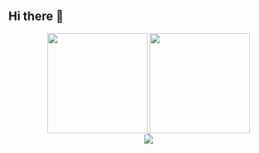 ## Hi there 👋

<div align="center">
 <div align="flex">
  <a href="https://github.com/febrenos">
  <img height="180em" src="https://github-readme-stats.vercel.app/api?username=febrenos&show_icons=true&theme=dark&include_all_commits=true&count_private=true"/>
  <img height="180em" src="https://github-readme-stats.vercel.app/api/top-langs/?username=febrenos&layout=compact&langs_count=10&theme=dark"/>
  </a>
  </div>
  <a href="https://www.linkedin.com/in/felipe-sugisawa/" target="_blank"><img src="https://img.shields.io/badge/-LinkedIn-%230077B5?style=for-the-badge&logo=linkedin&logoColor=white" target="_blank"></a>
</div>

<!--
**febrenos/febrenos** is a ✨ _special_ ✨ repository because its `README.md` (this file) appears on your GitHub profile.

Here are some ideas to get you started:

- 🔭 I’m currently working on ...
- 🌱 I’m currently learning ...
- 👯 I’m looking to collaborate on ...
- 🤔 I’m looking for help with ...
- 💬 Ask me about ...
- 📫 How to reach me: ...
- 😄 Pronouns: ...
- ⚡ Fun fact: ...
-->
